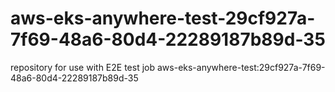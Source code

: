 # aws-eks-anywhere-test-29cf927a-7f69-48a6-80d4-22289187b89d-35
repository for use with E2E test job aws-eks-anywhere-test:29cf927a-7f69-48a6-80d4-22289187b89d-35
